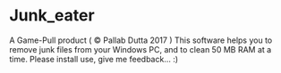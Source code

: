 # Junk_eater
A Game-Pull product ( © Pallab Dutta 2017 )
This software helps you to remove junk files from your Windows PC, and to clean 50 MB RAM at a time.
Please install use, give me feedback... :) 
